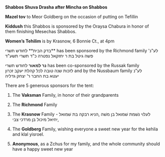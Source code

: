 **Shabbos Shuva Drasha after Mincha on Shabbos**

**Mazel tov** to Meor Goldberg on the occasion of putting on Tefillin

**Kiddush** this Shabbos is sponsored by the Oraysa Chabura in honor of them 
finishing Mesechas Shabbos. 

**Women’s Tehilim** is by Krasnow, 6 Bonnie Ct., at 4pm

בדק הבית** לחודש תשרי** 
has been sponsored by 
the Richmond family 
 'לע"נ פשה גיטל בת ר
יחזקאל נפטרה כ"ד תשרי
תשע"ד 

**נר למאור**
לחודש תשרי 
has been co-sponsored by the Russak  family  
לזכות שנה טובה לכל קהלת
יעקב זכרון and by the Nussbaum family
לע"נ  
יעטא בת החבר ר‘ יצחק
גדליה

There are 5 generous sponsors for the tent:

1) The **Vaksman** Family, in honor of their grandparents 

2) The **Richmond** Family

3) The **Krasnow** Family - לעלוי נשׁמת שׁמואל בּן משׁה ,הניא רבקה בּת שׁמואל ,יחיאל מיכול בּן מרדכי צבי

4) The **Goldberg** Family, wishing everyone a sweet new year for the kehila and klal yisroel. 

5) **Anonymous**, as a Zchus for my family, and the whole community should have a happy sweet new year
